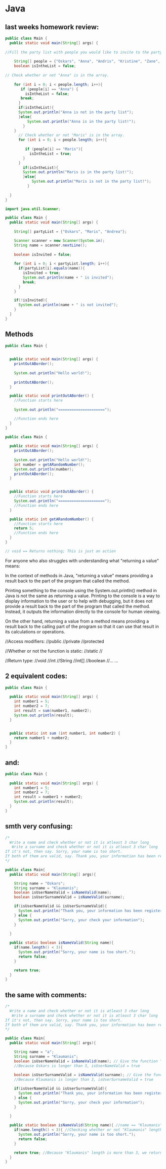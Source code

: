 # Java

## last weeks homework review:

```java
public class Main {
  public static void main(String[] args) {
    
//Fill the party list with people you would like to invite to the party.
    
    String[] people = {"Oskars", "Anna", "Andris", "Kristine", "Zane", "Raivo"}; 
    boolean isIntheList = false;
    
// Check whether or not "Anna" is in the array.
    
    for (int i = 0; i < people.length; i++){
       if (people[i] == "Anna") {
         isIntheList = false; 
       break;
      } 
      if(isIntheList){ 
      System.out.println("Anna is not in the party list");
      }else{
          System.out.println("Anna is in the party list!");
        }
    }
      // Check whether or not "Maris" is in the array.
      for (int i = 0; i < people.length; i++){
        
         if (people[i] == "Maris"){
           isIntheList = true; 
        } 
      }
        if(isIntheList){
        System.out.println("Maris is in the party list!");
        }else{
            System.out.println("Maris is not in the party list!");
          }
        
  }
}
```

```java
import java.util.Scanner;

public class Main {
  public static void main(String[] args) {
    
    String[] partyList = {"Oskars", "Maris", "Andrea"};

    Scanner scanner = new Scanner(System.in);
    String name = scanner.nextLine();
    
    boolean isInvited = false;
    
    for (int i = 0; i < partyList.length; i++){
      if(partyList[i].equals(name)){
        isInvited = true;
        System.out.println(name + " is invited");
        break;
      }
    }

    if(!isInvited){
      System.out.println(name + " is not invited");
    }
  }
}
```

## Methods

```java
public class Main {

  
  public static void main(String[] args) {
    printOutABorder();
    
    System.out.println("Hello world!");
    
    printOutABorder();
  }

  public static void printOutABorder() {
    //Function starts here
    
    System.out.println("=====================");

    //Function ends here
  }
}
```

```java
public class Main {
  
  public static void main(String[] args) {
    printOutABorder();
    
    System.out.println("Hello world!");
    int number = getARandomNumber();
    System.out.println(number);
    printOutABorder();
  }


  public static void printOutABorder() {
    //Function starts here
    System.out.println("=====================");
    //Function ends here
  }

  public static int getARandomNumber() {
    //Function starts here
    return 5;
    //Function ends here
  }
}

// void == Returns nothing; This is just an action
```
For anyone who also struggles with understanding what "returning a value" means: 

In the context of methods in Java, "returning a value" means providing a result back to the part of the program that called the method.

Printing something to the console using the System.out.println() method in Java is not the same as returning a value.
Printing to the console is a way to display information to the user or to help with debugging, but it does not provide a result back to the part of the program that called the method. Instead, it outputs the information directly to the console for human viewing.

On the other hand, returning a value from a method means providing a result back to the calling part of the program so that it can use that result in its calculations or operations.

//Access modifiers:
//public
//private
//protected

//Whether or not the function is static:
//static
//

//Return type:
//void
//int
//String
//int[]
//boolean
//... ...

## 2 equivalent codes:

```java
public class Main {
  
  public static void main(String[] args) {
    int number1 = 5;
    int number2 = 7;
    int result = sum(number1, number2);
    System.out.println(result);
  }


  public static int sum (int number1, int number2) {
    return number1 + number2;
  }
}
```
## and:

```java
public class Main {
  
  public static void main(String[] args) {
    int number1 = 5;
    int number2 = 7;
    int result = number1 + number2;
    System.out.println(result);
  }
}
```
## smth very confusing:

```java
/*
  Write a name and check whether or not it is atleast 3 char long
   Write a surname and check whether or not it is atleast 3 char long
If it's not, then say. Sorry, your name is too short.
If both of them are valid, say. Thank you, your information has been registered!
*/

public class Main{
  public static void main(String[] args){

    String name = "Oskars";
    String surname = "Klaumanis";
    boolean isUserNameValid = isNameValid(name);
    boolean isUserSurnameValid = isNameValid(surname);

    if(isUserNameValid && isUserSurnameValid){
      System.out.println("Thank you, your information has been registered!")
    } else {
      System.out.println("Sorry, your check your information");
    }
    
  }

  public static boolean isNameValid(String name){
    if(name.length() < 3){
      System.out.println("Sorry, your name is too short.");
      return false;
    }

    return true;
  }
}
```
## the same with comments:

```java
/*
  Write a name and check whether or not it is atleast 3 char long
   Write a surname and check whether or not it is atleast 3 char long
If it's not, then say. Sorry, your name is too short.
If both of them are valid, say. Thank you, your information has been registered!
*/

public class Main{
  public static void main(String[] args){

    String name = "a";
    String surname = "Klaumanis";
    boolean isUserNameValid = isNameValid(name); // Give the function "Oskars" as an argument
    //Because Oskars is longer than 3, isUserNameValid = true
    
    boolean isUserSurnameValid = isNameValid(surname); // Give the function "Klaumanis" as an argument
    //Because Klaumanis is longer than 3, isUserSurnameValid = true

    if(isUserNameValid && isUserSurnameValid){
      System.out.println("Thank you, your information has been registered!");
    } else {
      System.out.println("Sorry, your check your information");
    }
    
  }

  public static boolean isNameValid(String name){ //name == "Klaumanis"
    if(name.length() < 3){ //Checking whether or not "Klaumanis" length is less than 3
      System.out.println("Sorry, your name is too short.");
      return false;
    }

    return true; //Because "Klaumanis" length is more than 3, we return true
  }
}
```
